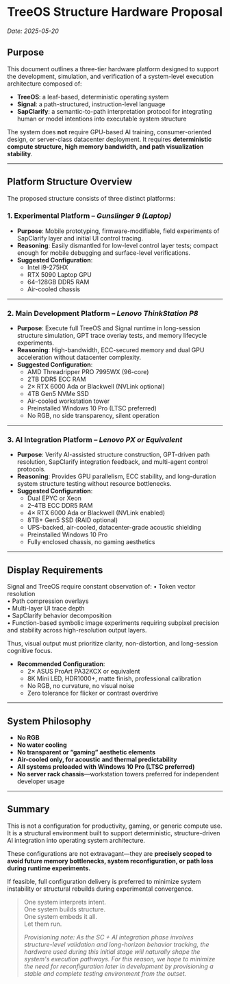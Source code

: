 # TreeOS Structure Hardware Proposal  
*Date: 2025-05-20*

## Purpose

This document outlines a three-tier hardware platform designed to support the development, simulation, and verification of a system-level execution architecture composed of:

- **TreeOS**: a leaf-based, deterministic operating system
- **Signal**: a path-structured, instruction-level language
- **SapClarify**: a semantic-to-path interpretation protocol for integrating human or model intentions into executable system structure

The system does **not** require GPU-based AI training, consumer-oriented design, or server-class datacenter deployment. It requires **deterministic compute structure, high memory bandwidth, and path visualization stability**.

---

## Platform Structure Overview

The proposed structure consists of three distinct platforms:

### 1. Experimental Platform – *Gunslinger 9 (Laptop)*

- **Purpose**: Mobile prototyping, firmware-modifiable, field experiments of SapClarify layer and initial UI control tracing.
- **Reasoning**: Easily dismantled for low-level control layer tests; compact enough for mobile debugging and surface-level verifications.
- **Suggested Configuration**:
  - Intel i9-275HX
  - RTX 5090 Laptop GPU
  - 64–128GB DDR5 RAM
  - Air-cooled chassis

---

### 2. Main Development Platform – *Lenovo ThinkStation P8*

- **Purpose**: Execute full TreeOS and Signal runtime in long-session structure simulation, GPT trace overlay tests, and memory lifecycle experiments.
- **Reasoning**: High-bandwidth, ECC-secured memory and dual GPU acceleration without datacenter complexity.
- **Suggested Configuration**:
  - AMD Threadripper PRO 7995WX (96-core)
  - 2TB DDR5 ECC RAM
  - 2× RTX 6000 Ada or Blackwell (NVLink optional)
  - 4TB Gen5 NVMe SSD
  - Air-cooled workstation tower
  - Preinstalled Windows 10 Pro (LTSC preferred)
  - No RGB, no side transparency, silent operation

---

### 3. AI Integration Platform – *Lenovo PX or Equivalent*

- **Purpose**: Verify AI-assisted structure construction, GPT-driven path resolution, SapClarify integration feedback, and multi-agent control protocols.
- **Reasoning**: Provides GPU parallelism, ECC stability, and long-duration system structure testing without resource bottlenecks.
- **Suggested Configuration**:
  - Dual EPYC or Xeon
  - 2–4TB ECC DDR5 RAM
  - 4× RTX 6000 Ada or Blackwell (NVLink enabled)
  - 8TB+ Gen5 SSD (RAID optional)
  - UPS-backed, air-cooled, datacenter-grade acoustic shielding
  - Preinstalled Windows 10 Pro
  - Fully enclosed chassis, no gaming aesthetics

---

## Display Requirements

Signal and TreeOS require constant observation of:
	•	Token vector resolution  
	•	Path compression overlays  
	•	Multi-layer UI trace depth  
	•	SapClarify behavior decomposition  
	•	Function-based symbolic image experiments requiring subpixel precision and stability across high-resolution output layers.
 
Thus, visual output must prioritize clarity, non-distortion, and long-session cognitive focus.

- **Recommended Configuration**:
  - 2× ASUS ProArt PA32KCX or equivalent
  - 8K Mini LED, HDR1000+, matte finish, professional calibration
  - No RGB, no curvature, no visual noise
  - Zero tolerance for flicker or contrast overdrive

---

## System Philosophy

- **No RGB**  
- **No water cooling**  
- **No transparent or “gaming” aesthetic elements**  
- **Air-cooled only, for acoustic and thermal predictability**  
- **All systems preloaded with Windows 10 Pro (LTSC preferred)**  
- **No server rack chassis**—workstation towers preferred for independent developer usage

---

## Summary

This is not a configuration for productivity, gaming, or generic compute use.  
It is a structural environment built to support deterministic, structure-driven AI integration into operating system architecture.

These configurations are not extravagant—they are **precisely scoped to avoid future memory bottlenecks, system reconfiguration, or path loss during runtime experiments.**

If feasible, full configuration delivery is preferred to minimize system instability or structural rebuilds during experimental convergence.

> One system interprets intent.  
> One system builds structure.  
> One system embeds it all.  
> Let them run.
>
> *Provisioning note: As the SC + AI integration phase involves structure-level validation and long-horizon behavior tracking, the hardware used during this initial stage will naturally shape the system's execution pathways. For this reason, we hope to minimize the need for reconfiguration later in development by provisioning a stable and complete testing environment from the outset.*
